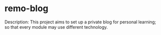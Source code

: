 # remo-blog

Description:
This project aims to set up a private blog for personal learning; so that every module may use different technology.
